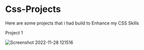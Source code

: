 # Css-Projects

Here are some projects that i had build to Enhance my CSS Skills

Project 1


![Screenshot 2022-11-28 121516](https://user-images.githubusercontent.com/107109005/204211275-a48f85e3-f951-4fd5-af67-cbcecb0020e7.png)

